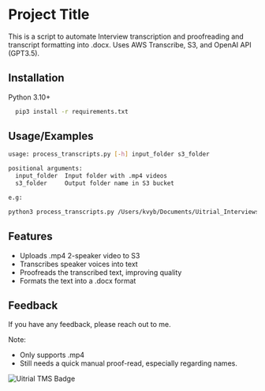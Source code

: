 
# Project Title

This is a script to automate Interview transcription and proofreading and transcript formatting into .docx. Uses AWS Transcribe, S3, and OpenAI API (GPT3.5). 
## Installation

Python 3.10+

```bash
  pip3 install -r requirements.txt
```
    
## Usage/Examples

```bash
usage: process_transcripts.py [-h] input_folder s3_folder

positional arguments:
  input_folder  Input folder with .mp4 videos
  s3_folder     Output folder name in S3 bucket

e.g:

python3 process_transcripts.py /Users/kvyb/Documents/Uitrial_Interviews testing_proofread
```


## Features

- Uploads .mp4 2-speaker video to S3
- Transcribes speaker voices into text
- Proofreads the transcribed text, improving quality
- Formats the text into a .docx format


## Feedback

If you have any feedback, please reach out to me.

Note:
- Only supports .mp4
- Still needs a quick manual proof-read, especially regarding names.



![Uitrial TMS Badge](https://img.shields.io/badge/TMS-Uitrial-1972F5)


